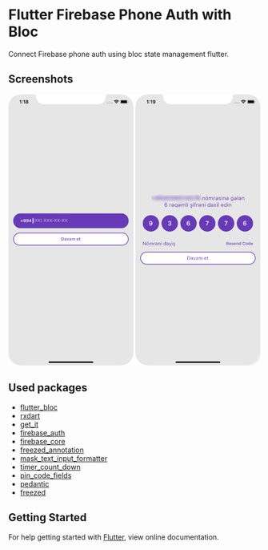 # Flutter Firebase Phone Auth with Bloc

Connect Firebase phone auth using bloc state management flutter.

## Screenshots
[<img src="/screenshots/screen1.png" width="250"/>](/screenshots/screen1.png)  [<img src="/screenshots/screen2.png" width="250"/>](/screenshots/screen2.png)

## Used packages
- [flutter_bloc](https://pub.dev/packages/flutter_bloc)
- [rxdart](https://pub.dev/packages/rxdart)
- [get_it](https://pub.dev/packages/get_it)
- [firebase_auth](https://pub.dev/packages/firebase_auth)
- [firebase_core](https://pub.dev/packages/firebase_core)
- [freezed_annotation](https://pub.dev/packages/freezed_annotation)
- [mask_text_input_formatter](https://pub.dev/packages/mask_text_input_formatter)
- [timer_count_down](https://pub.dev/packages/timer_count_down)
- [pin_code_fields](https://pub.dev/packages/pin_code_fields)
- [pedantic](https://pub.dev/packages/pedantic)
- [freezed](https://pub.dev/packages/freezed)

## Getting Started
For help getting started with [Flutter](https://flutter.dev/), view online documentation.
